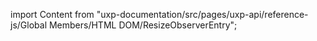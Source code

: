 
import Content from "uxp-documentation/src/pages/uxp-api/reference-js/Global Members/HTML DOM/ResizeObserverEntry";

<Content query="product=photoshop"/>
